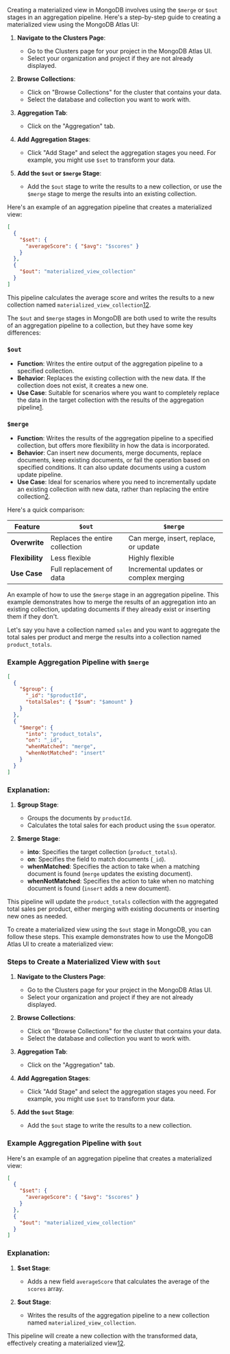 Creating a materialized view in MongoDB involves using the `$merge` or `$out` stages in an aggregation pipeline. Here's a step-by-step guide to creating a materialized view using the MongoDB Atlas UI:

1. **Navigate to the Clusters Page**:
   - Go to the Clusters page for your project in the MongoDB Atlas UI.
   - Select your organization and project if they are not already displayed.

2. **Browse Collections**:
   - Click on "Browse Collections" for the cluster that contains your data.
   - Select the database and collection you want to work with.

3. **Aggregation Tab**:
   - Click on the "Aggregation" tab.

4. **Add Aggregation Stages**:
   - Click "Add Stage" and select the aggregation stages you need. For example, you might use `$set` to transform your data.

5. **Add the `$out` or `$merge` Stage**:
   - Add the `$out` stage to write the results to a new collection, or use the `$merge` stage to merge the results into an existing collection.

Here's an example of an aggregation pipeline that creates a materialized view:

```json
[
  {
    "$set": {
      "averageScore": { "$avg": "$scores" }
    }
  },
  {
    "$out": "materialized_view_collection"
  }
]
```

This pipeline calculates the average score and writes the results to a new collection named `materialized_view_collection`[1](https://www.mongodb.com/docs/manual/core/materialized-views/)[2](https://www.mongodb.com/docs/manual/core/views/).

The `$out` and `$merge` stages in MongoDB are both used to write the results of an aggregation pipeline to a collection, but they have some key differences:

### `$out`
- **Function**: Writes the entire output of the aggregation pipeline to a specified collection.
- **Behavior**: Replaces the existing collection with the new data. If the collection does not exist, it creates a new one.
- **Use Case**: Suitable for scenarios where you want to completely replace the data in the target collection with the results of the aggregation pipeline[1](https://www.mongodb.com/docs/current/reference/operator/aggregation/out/).

### `$merge`
- **Function**: Writes the results of the aggregation pipeline to a specified collection, but offers more flexibility in how the data is incorporated.
- **Behavior**: Can insert new documents, merge documents, replace documents, keep existing documents, or fail the operation based on specified conditions. It can also update documents using a custom update pipeline.
- **Use Case**: Ideal for scenarios where you need to incrementally update an existing collection with new data, rather than replacing the entire collection[2](https://www.mongodb.com/docs/manual/reference/operator/aggregation/merge/).

Here's a quick comparison:

| Feature       | `$out`                                      | `$merge`                                    |
|---------------|---------------------------------------------|---------------------------------------------|
| **Overwrite** | Replaces the entire collection              | Can merge, insert, replace, or update       |
| **Flexibility**| Less flexible                              | Highly flexible                             |
| **Use Case**  | Full replacement of data                    | Incremental updates or complex merging      |



An example of how to use the `$merge` stage in an aggregation pipeline. This example demonstrates how to merge the results of an aggregation into an existing collection, updating documents if they already exist or inserting them if they don't.

Let's say you have a collection named `sales` and you want to aggregate the total sales per product and merge the results into a collection named `product_totals`.

### Example Aggregation Pipeline with `$merge`

```json
[
  {
    "$group": {
      "_id": "$productId",
      "totalSales": { "$sum": "$amount" }
    }
  },
  {
    "$merge": {
      "into": "product_totals",
      "on": "_id",
      "whenMatched": "merge",
      "whenNotMatched": "insert"
    }
  }
]
```

### Explanation:
1. **$group Stage**:
   - Groups the documents by `productId`.
   - Calculates the total sales for each product using the `$sum` operator.

2. **$merge Stage**:
   - **into**: Specifies the target collection (`product_totals`).
   - **on**: Specifies the field to match documents (`_id`).
   - **whenMatched**: Specifies the action to take when a matching document is found (`merge` updates the existing document).
   - **whenNotMatched**: Specifies the action to take when no matching document is found (`insert` adds a new document).

This pipeline will update the `product_totals` collection with the aggregated total sales per product, either merging with existing documents or inserting new ones as needed.



To create a materialized view using the `$out` stage in MongoDB, you can follow these steps. This example demonstrates how to use the MongoDB Atlas UI to create a materialized view:

### Steps to Create a Materialized View with `$out`

1. **Navigate to the Clusters Page**:
   - Go to the Clusters page for your project in the MongoDB Atlas UI.
   - Select your organization and project if they are not already displayed.

2. **Browse Collections**:
   - Click on "Browse Collections" for the cluster that contains your data.
   - Select the database and collection you want to work with.

3. **Aggregation Tab**:
   - Click on the "Aggregation" tab.

4. **Add Aggregation Stages**:
   - Click "Add Stage" and select the aggregation stages you need. For example, you might use `$set` to transform your data.

5. **Add the `$out` Stage**:
   - Add the `$out` stage to write the results to a new collection.

### Example Aggregation Pipeline with `$out`

Here's an example of an aggregation pipeline that creates a materialized view:

```json
[
  {
    "$set": {
      "averageScore": { "$avg": "$scores" }
    }
  },
  {
    "$out": "materialized_view_collection"
  }
]
```

### Explanation:
1. **$set Stage**:
   - Adds a new field `averageScore` that calculates the average of the `scores` array.

2. **$out Stage**:
   - Writes the results of the aggregation pipeline to a new collection named `materialized_view_collection`.

This pipeline will create a new collection with the transformed data, effectively creating a materialized view[1](https://www.mongodb.com/docs/manual/core/materialized-views/)[2](https://www.mongodb.com/docs/upcoming/core/materialized-views/).


